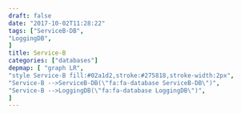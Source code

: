 ```yaml
---
draft: false
date: "2017-10-02T11:28:22"
tags: ["ServiceB-DB",
"LoggingDB",
]
title: Service-B
categories: ["databases"]
depmap: [ "graph LR",
"style Service-B fill:#02a1d2,stroke:#275818,stroke-width:2px",
"Service-B -->ServiceB-DB(\"fa:fa-database ServiceB-DB\")",
"Service-B -->LoggingDB(\"fa:fa-database LoggingDB\")",
]
---
```

			
